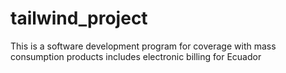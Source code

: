 # tailwind_project
This is a software development program for coverage with mass consumption products includes electronic billing for Ecuador
